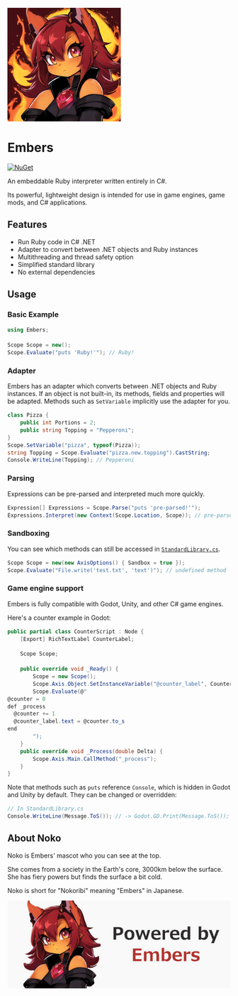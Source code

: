 ![Noko](https://raw.githubusercontent.com/Joy-less/Embers/main/Assets/Noko%20Mini.png)

# Embers

[![NuGet](https://img.shields.io/nuget/v/Embers.svg)](https://www.nuget.org/packages/Embers)

An embeddable Ruby interpreter written entirely in C#.

Its powerful, lightweight design is intended for use in game engines, game mods, and C# applications.

## Features

- Run Ruby code in C# .NET
- Adapter to convert between .NET objects and Ruby instances
- Multithreading and thread safety option
- Simplified standard library
- No external dependencies

## Usage

### Basic Example

```cs
using Embers;

Scope Scope = new();
Scope.Evaluate("puts 'Ruby!'"); // Ruby!
```

### Adapter

Embers has an adapter which converts between .NET objects and Ruby instances. If an object is not built-in, its methods, fields and properties will be adapted. Methods such as `SetVariable` implicitly use the adapter for you.

```cs
class Pizza {
    public int Portions = 2;
    public string Topping = "Pepperoni";
}
Scope.SetVariable("pizza", typeof(Pizza));
string Topping = Scope.Evaluate("pizza.new.topping").CastString;
Console.WriteLine(Topping); // Pepperoni
```

### Parsing

Expressions can be pre-parsed and interpreted much more quickly.

```cs
Expression[] Expressions = Scope.Parse("puts 'pre-parsed!'");
Expressions.Interpret(new Context(Scope.Location, Scope)); // pre-parsed!
```

### Sandboxing

You can see which methods can still be accessed in [`StandardLibrary.cs`](Source/Embers/Runtime/StandardLibrary.cs).

```cs
Scope Scope = new(new AxisOptions() { Sandbox = true });
Scope.Evaluate("File.write('test.txt', 'text')"); // undefined method 'write' for File:Module
```

### Game engine support
Embers is fully compatible with Godot, Unity, and other C# game engines.

Here's a counter example in Godot:
```cs
public partial class CounterScript : Node {
    [Export] RichTextLabel CounterLabel;

    Scope Scope;

    public override void _Ready() {
        Scope = new Scope();
        Scope.Axis.Object.SetInstanceVariable("@counter_label", CounterLabel);
        Scope.Evaluate(@"
@counter = 0
def _process
  @counter += 1
  @counter_label.text = @counter.to_s
end
        ");
    }
    public override void _Process(double Delta) {
        Scope.Axis.Main.CallMethod("_process");
    }
}
```

Note that methods such as `puts` reference `Console`, which is hidden in Godot and Unity by default. They can be changed or overridden:
```cs
// In StandardLibrary.cs
Console.WriteLine(Message.ToS()); // -> Godot.GD.Print(Message.ToS());
```

## About Noko

Noko is Embers' mascot who you can see at the top.

She comes from a society in the Earth's core, 3000km below the surface. She has fiery powers but finds the surface a bit cold.

Noko is short for "Nokoribi" meaning "Embers" in Japanese.

![Made with Embers](https://raw.githubusercontent.com/Joy-less/Embers/main/Assets/Powered%20by%20Embers%20Mini.png)